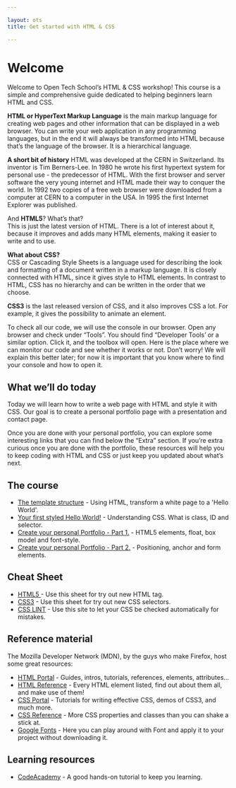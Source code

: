 ```yaml
---

layout: ots
title: Get started with HTML & CSS

---
```


# Welcome

Welcome to Open Tech School’s HTML & CSS workshop! This course is a simple 
and comprehensive guide dedicated to helping beginners learn HTML and CSS.

**HTML or HyperText Markup Language** is the main markup language for creating 
web pages and other information that can be displayed in a web browser. 
You can write your web application in any programming languages, but in the 
end it will always be transformed into HTML because that’s the language of 
the browser. It is a hierarchical language.

**A short bit of history**
HTML was developed at the CERN in Switzerland. Its inventor is Tim
Berners-Lee. In 1980 he wrote his first hypertext system for personal
use - the predecessor of HTML. With the first browser and server software
the very young internet and HTML made their way to conquer the world.
In 1992 two copies of a free web browser were downloaded from a computer
at CERN to a computer in the USA. In 1995 the first Internet Explorer was
published.

And **HTML5**? What’s that?  
This is just the latest version of HTML. There is a lot of interest 
about it, because it improves and adds many HTML elements, making it 
easier to write and to use.

**What about CSS?**  
CSS or Cascading Style Sheets is a language used for describing the 
look and formatting of a document written in a markup language. 
It is closely connected with HTML, since it gives style to HTML elements. 
In contrast to HTML, CSS has no hierarchy and can be written in the order 
that we choose.

**CSS3** is the last released version of CSS, and it also 
improves CSS a lot. For example, it gives the possibility to animate 
an element.

To check all our code, we will use the console in our browser. 
Open any browser and check under “Tools”. You should find “Developer Tools’ 
or a similar option. Click it, and the toolbox will open. 
Here is the place where we can monitor our code and see whether it works 
or not. Don’t worry! We will explain this better later; for now it is 
important that you know where to find your console and how to open it.

## What we’ll do today

Today we will learn how to write a web page with HTML and style it with CSS. 
Our goal is to create a personal portfolio page with a 
presentation and contact page.

Once you are done with your personal portfolio, you can explore some 
interesting links that you can find below the “Extra” section. 
If you’re extra curious once you are done with the portfolio, these resources 
will help you to keep coding with HTML and CSS or just keep you updated 
about what’s next.

## The course

* [The template structure](core/structure.html) - 
  Using HTML, transform a white page to a 'Hello World'.
* [Your first styled Hello World!](core/style.html) - 
  Understanding CSS. What is class, ID and selector.
* [Create your personal Portfolio - Part 1.](core/portfolio.html) - 
  HTML5 elements, float, box model and font-style.
* [Create your personal Portfolio - Part 2.](core/portfolio-2.html) - 
  Positioning, anchor and form elements.

## Cheat Sheet

* <a href="http://www.smashingmagazine.com/2009/07/06/html-5-cheat-sheet-pdf/" target= "_blank" > 
  HTML5 </a> - Use this sheet for try out new HTML tag.
* <a href="http://coding.smashingmagazine.com/2009/07/13/css-3-cheat-sheet-pdf/" target= "_blank" >
  CSS3</a> - Use this sheet for try out new CSS selectors.
* <a href="http://csslint.net/" target= "_blank" > 
  CSS LINT</a> - Use this site to let your CSS be checked automatically for mistakes.


## Reference material

The Mozilla Developer Network (MDN), by the guys who make Firefox, 
host some great resources:

* <a href="https://developer.mozilla.org/en-US/docs/Web/HTML" target= "_blank" >
  HTML Portal</a> - 
  Guides, intros, tutorials, references, elements, attributes...
* <a href="https://developer.mozilla.org/en-US/docs/Web/HTML/Element" target="_blank">HTML Reference</a> - 
  Every HTML element listed, find out about them all, and make use of them!
* <a href="https://developer.mozilla.org/en-US/docs/Web/CSS" target="_blank">CSS Portal</a> - 
  Tutorials for writing effective CSS, demos of CSS3, and much more.
* <a href="https://developer.mozilla.org/en-US/docs/Web/CSS/Reference" target="_blank">CSS Reference</a> - 
  More CSS properties and classes than you can shake a stick at.
* <a href="http://www.google.com/fonts" target= "_blank" >Google Fonts</a> - 
  Here you can play around with Font and apply it to your project without downloading it.

## Learning resources

* <a href="http://www.codecademy.com/tracks/web" target="_blank">CodeAcademy</a> - 
   A good hands-on tutorial to keep you learning.
